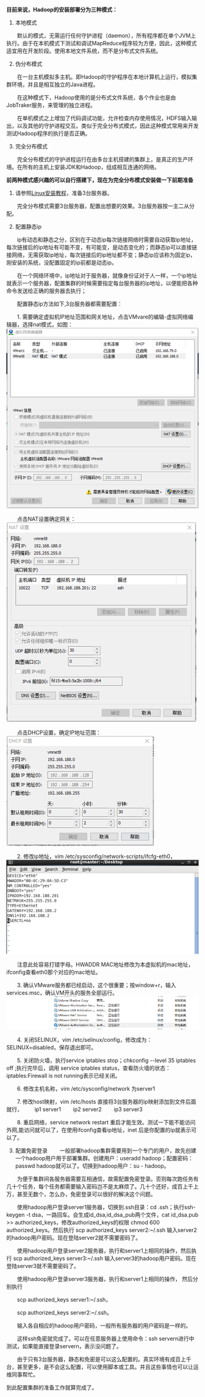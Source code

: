 **目前来说，Hadoop的安装部署分为三种模式：**

1. 本地模式

&emsp;&emsp;默认的模式，无需运行任何守护进程（daemon），所有程序都在单个JVM上执行。由于在本机模式下测试和调试MapReduce程序较为方便，因此，这种模式适宜用在开发阶段。使用本地文件系统，而不是分布式文件系统。

2. 伪分布模式

&emsp;&emsp;在一台主机模拟多主机。即Hadoop的守护程序在本地计算机上运行，模拟集群环境，并且是相互独立的Java进程。

&emsp;&emsp;在这种模式下，Hadoop使用的是分布式文件系统，各个作业也是由JobTraker服务，来管理的独立进程。

&emsp;&emsp;在单机模式之上增加了代码调试功能，允许检查内存使用情况，HDFS输入输出，以及其他的守护进程交互。类似于完全分布式模式，因此这种模式常用来开发测试Hadoop程序的执行是否正确。

3. 完全分布模式

&emsp;&emsp;完全分布模式的守护进程运行在由多台主机搭建的集群上，是真正的生产环境。在所有的主机上安装JDK和Hadoop，组成相互连通的网络。

**前两种模式感兴趣的可以自行搭建下，现在为完全分布模式安装做一下前期准备**
1. 请参照[Linux安装教程](/Linux/安装教程.md)，准备3台服务器。

&emsp;&emsp;完全分布模式需要3台服务器，配置出想要的效果。3台服务器按一主二从分配。

2. 配置静态ip

&emsp;&emsp;ip有动态和静态之分，区别在于动态ip每次链接网络时需要自动获取ip地址，每次链接后的ip地址有可能不变，有可能变，是动态变化的；而静态ip可以直接链接网络，无需获取ip地址，每次链接后的ip地址都不变；静态ip应该称为固定ip，刚安装的系统，没配置固定的ip前都是动态ip。

&emsp;&emsp;在一个网络环境中，ip地址对于服务器，就像身份证对于人一样，一个ip地址就表示一个服务器，配置集群的时候需要指定每台服务器的ip地址，以便能把各种命令发送给正确的服务器去执行；

&emsp;&emsp;配置静态ip方法如下,3台服务器都需要配置：

&emsp;&emsp;1. 需要确定虚拟机IP地址范围和网关地址，点击VMvare的编辑-虚拟网络编辑器，选择nat模式，如图：![](resources/jt1.png)

&emsp;&emsp;点击NAT设置确定网关：![](resources/jt2.png)

&emsp;&emsp;点击DHCP设置，确定IP地址范围：![](resources/jt3.png)

&emsp;&emsp;2. 修改ip地址，vim /etc/sysconfig/network-scripts/ifcfg-eth0，![](resources/jt4.png)

&emsp;&emsp;注意此处容易打错字母。HWADDR MAC地址修改为本虚拟机的mac地址，ifconfig查看eth0那个对应的mac地址。

&emsp;&emsp;3. 确认VMware服务都已经启动，这个很重要；按window+r，输入services.msc，确认VM开头的服务全部运行。![](resources/jt5.png)

&emsp;&emsp;4. 关闭SELINUX，vim /etc/selinux/config，修改成为：SELINUX=disabled，保存退出即可。

&emsp;&emsp;5. 关闭防火墙，执行service iptables stop；chkconfig --level 35 iptables off ;执行完毕后，调用 service iptables status，查看防火墙的状态：iptables:Firewall is not running表示已经关闭。

&emsp;&emsp;6. 修改主机名称，vim /etc/sysconfig/network 为server1

&emsp;&emsp;7. 修改host映射，vim /etc/hosts 直接将3台服务器的ip映射添加到文件后面就行，
&emsp;&emsp;ip1 server1
&emsp;&emsp;ip2 server2
&emsp;&emsp;ip3 server3

&emsp;&emsp;8. 重启网络，service network restart 重启才能生效。测试一下能不能访问外网,能访问就可以了，在使用ifconfig查看ip地址，inet 后是你配置的ip就表示可以了。

3. 配置免密登录
&emsp;&emsp;一般部署hadoop集群需要用到一个专门的用户，故先创建一个hadoop用户用于部署集群。创建用户：useradd hadoop；配置密码：passwd hadoop就可以了。切换到hadoop用户：su - hadoop。

&emsp;&emsp;为便于集群间各服务器需要互相通信，故需配置免密登录。否则每次跑任务有几十个任务，每个任务都需要输入密码岂不是太麻烦了。几十个还好，成百上千上万，甚至无数个，怎么办，免密登录可以很好的解决这个问题。

&emsp;&emsp;使用hadoop用户登录server1服务器，切换到.ssh目录：cd .ssh；执行ssh-keygen -t dsa，一路回车。会生成id_dsa,id_dsa_pub两个文件，cat id_dsa.pub >> authorized_keys，修改authorized_keys的权限 chmod 600 authorized_keys。然后执行 scp authorized_keys server2:~/.ssh 输入server2的hadoop用户密码。现在登陆server2就不需要密码了。

&emsp;&emsp;使用hadoop用户登录server2服务器，执行和server1上相同的操作，然后执行 scp authorized_keys server3:~/.ssh 输入server3的hadoop用户密码。现在登陆server3就不需要密码了。

&emsp;&emsp;使用hadoop用户登录server3服务器，执行和server1上相同的操作，
然后分别执行

&emsp;&emsp;scp authorized_keys server1:~/.ssh，

&emsp;&emsp;scp authorized_keys server2:~/.ssh。

&emsp;&emsp;输入各自相应的hadoop用户密码，一般所有服务器的用户密码是一样的。

&emsp;&emsp;这样ssh免密就完成了。可以在任意服务器上使用命令：ssh servern进行中测试，如果能直接登录servern，表示没问题了。

&emsp;&emsp;由于只有3台服务器，静态和免密是可以这么配置的。真实环境有成百上千台，甚至更多，是不会这么配置，可以使用脚本或工具。并且这些事情也可以让运维同事帮忙。

到此配置集群的准备工作就算完成了。